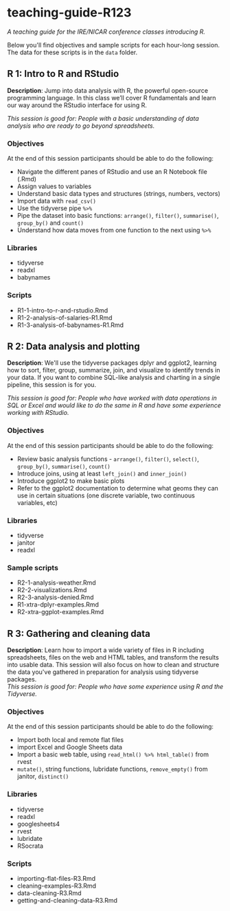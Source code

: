 # teaching-guide-R123

*A teaching guide for the IRE/NICAR conference classes introducing R.*

Below you'll find objectives and sample scripts for each hour-long session. The data for these scripts is in the `data` folder. 

## R 1: Intro to R and RStudio

**Description**: Jump into data analysis with R, the powerful open-source programming language. In this class we’ll cover R fundamentals and learn our way around the RStudio interface for using R.

*This session is good for: People with a basic understanding of data analysis who are ready to go beyond spreadsheets.*

### Objectives

At the end of this session participants should be able to do the following: 

- Navigate the different panes of RStudio and use an R Notebook file (.Rmd)
- Assign values to variables
- Understand basic data types and structures (strings, numbers, vectors)
- Import data with `read_csv()`
- Use the tidyverse pipe `%>%`
- Pipe the dataset into basic functions: `arrange()`, `filter()`, `summarise()`, `group_by()` and `count()`
- Understand how data moves from one function to the next using `%>%`

### Libraries

- tidyverse
- readxl
- babynames

### Scripts

- R1-1-intro-to-r-and-rstudio.Rmd
- R1-2-analysis-of-salaries-R1.Rmd
- R1-3-analysis-of-babynames-R1.Rmd

## R 2: Data analysis and plotting

**Description**: We'll use the tidyverse packages dplyr and ggplot2, learning how to sort, filter, group, summarize, join, and visualize to identify trends in your data. If you want to combine SQL-like analysis and charting in a single pipeline, this session is for you.

*This session is good for: People who have worked with data operations in SQL or Excel and would like to do the same in R and have some experience working with RStudio.*

### Objectives

At the end of this session participants should be able to do the following:

- Review basic analysis functions - `arrange()`, `filter()`, `select()`, `group_by()`, `summarise()`, `count()`
- Introduce joins, using at least `left_join()` and `inner_join()`
- Introduce ggplot2 to make basic plots
- Refer to the ggplot2 documentation to determine what geoms they can use in certain situations (one discrete variable, two continuous variables, etc)

### Libraries

- tidyverse
- janitor
- readxl

### Sample scripts

- R2-1-analysis-weather.Rmd
- R2-2-visualizations.Rmd
- R2-3-analysis-denied.Rmd
- R1-xtra-dplyr-examples.Rmd
- R2-xtra-ggplot-examples.Rmd

## R 3: Gathering and cleaning data

**Description**: Learn how to import a wide variety of files in R including spreadsheets,  files on the web and HTML tables, and transform the results into usable data. This session will also focus on how to clean and structure the data you've gathered in preparation for analysis using tidyverse packages.\
*This session is good for: People who have some experience using R and the Tidyverse.*

### Objectives

At the end of this session participants should be able to do the following:

- Import both local and remote flat files
- import Excel and Google Sheets data
- Import a basic web table, using `read_html() %>% html_table()` from rvest
- `mutate()`, string functions, lubridate functions, `remove_empty()` from janitor, `distinct()`

### Libraries

- tidyverse
- readxl
- googlesheets4
- rvest
- lubridate
- RSocrata

### Scripts

- importing-flat-files-R3.Rmd
- cleaning-examples-R3.Rmd
- data-cleaning-R3.Rmd
- getting-and-cleaning-data-R3.Rmd
 
